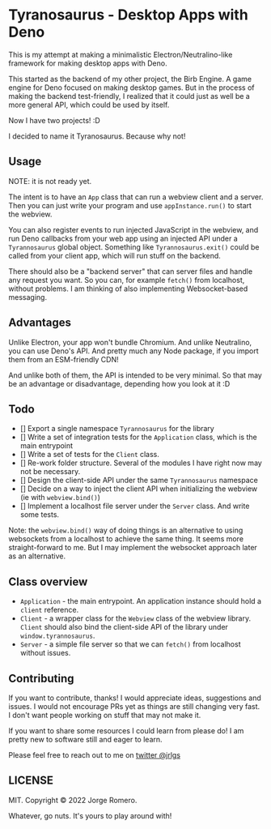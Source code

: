 # Tyranosaurus - Desktop Apps with Deno

This is my attempt at making a minimalistic Electron/Neutralino-like framework for making desktop apps with Deno.

This started as the backend of my other project, the Birb Engine. A game engine for Deno focused on making desktop games. But in the process of making the backend test-friendly, I realized that it could just as well be a more general API, which could be used by itself.

Now I have two projects! :D

I decided to name it Tyranosaurus. Because why not!

## Usage

NOTE: it is not ready yet.

The intent is to have an `App` class that can run a webview client and a server. Then you can just write your program and use `appInstance.run()` to start the webview.

You can also register events to run injected JavaScript in the webview, and run Deno callbacks from your web app using an injected API under a `Tyrannosaurus` global object. Something like `Tyrannosaurus.exit()` could be called from your client app, which will run stuff on the backend. 

There should also be a "backend server" that can server files and handle any request you want. So you can, for example `fetch()` from localhost, without problems. I am thinking of also implementing Websocket-based messaging.

## Advantages

Unlike Electron, your app won't bundle Chromium. And unlike Neutralino, you can use Deno's API. And pretty much any Node package, if you import them from an ESM-friendly CDN!

And unlike both of them, the API is intended to be very minimal. So that may be an advantage or disadvantage, depending how you look at it :D

## Todo

- [] Export a single namespace `Tyrannosaurus` for the library
- [] Write a set of integration tests for the `Application` class, which is the main entrypoint
- [] Write a set of tests for the `Client` class.
- [] Re-work folder structure. Several of the modules I have right now may not be necessary.
- [] Design the client-side API under the same `Tyrannosaurus` namespace
- [] Decide on a way to inject the client API when initializing the webview (ie with `webview.bind()`)
- [] Implement a localhost file server under the `Server` class. And write some tests.

Note: the `webview.bind()` way of doing things is an alternative to using websockets from a localhost to achieve the same thing. It seems more straight-forward to me. But I may implement the websocket approach later as an alternative.

## Class overview

- `Application` - the main entrypoint. An application instance should hold a `client` reference.
- `Client` - a wrapper class for the `Webview` class of the webview library. `Client` should also bind the client-side API of the library under `window.tyrannosaurus`.
- `Server` - a simple file server so that we can `fetch()` from localhost without issues.

## Contributing

If you want to contribute, thanks! I would appreciate ideas, suggestions and issues. I would not encourage PRs yet as things are still changing very fast. I don't want people working on stuff that may not make it.

If you want to share some resources I could learn from please do! I am pretty new to software still and eager to learn. 

Please feel free to reach out to me on [twitter @jrlgs](https://twitter.com/jrlgs) 

## LICENSE

MIT. Copyright © 2022 Jorge Romero. 

Whatever, go nuts. It's yours to play around with!